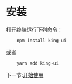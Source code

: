 # 安装
打开终端运行下列命令：
```shall
    npm install king-ui
```
或者
```shall
    yarn add king-ui
```
下一节:[开始使用](/doc/get-started)